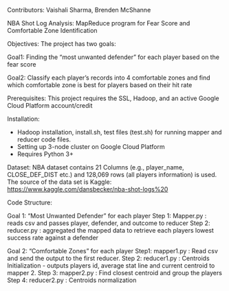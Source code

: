 Contributors: Vaishali Sharma, Brenden McShanne

NBA Shot Log Analysis: MapReduce program for Fear Score and Comfortable Zone Identification

Objectives: 
The project has two goals: 

Goal1: Finding the “most unwanted defender” for each player based on the fear score

Goal2: Classify each player’s records into 4 comfortable zones and find which comfortable zone is best for players based on their hit rate

Prerequisites: 
This project requires the SSL, Hadoop, and an active Google Cloud Platform account/credit 

Installation: 
-	Hadoop installation, install.sh, test files (test.sh) for running mapper and reducer code files. 
-	Setting up 3-node cluster on Google Cloud Platform
-	Requires Python 3+

Dataset: 
NBA dataset contains 21 Columns (e.g., player_name, CLOSE_DEF_DIST etc.) and 128,069 rows (all players information) is used. The source of the data set is Kaggle: https://www.kaggle.com/dansbecker/nba-shot-logs%20

Code Structure: 

Goal 1: “Most Unwanted Defender” for each player
Step 1: Mapper.py : reads csv and passes player, defender, and outcome to reducer 
Step 2: reducer.py : aggregated the mapped data to retrieve each players lowest success rate against a defender

Goal 2: “Comfortable Zones” for each player
Step1: mapper1.py :  Read csv and send the output to the first reducer.
Step 2: reducer1.py : Centroids Initialization - outputs players id, average stat line and current centroid to mapper 2. 
Step 3: mapper2.py : Find closest centroid and group the players 
Step 4: reducer2.py : Centroids normalization
 


